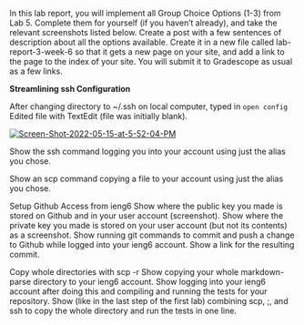 In this lab report, you will implement all Group Choice Options (1-3) from Lab 5. 
Complete them for yourself (if you haven’t already), and take the relevant screenshots listed below. 
Create a post with a few sentences of description about all the options available. 
Create it in a new file called lab-report-3-week-6 so that it gets a new page on your site, and add a link to the page to the index of your site. 
You will submit it to Gradescope as usual as a few links.

**Streamlining ssh Configuration**

After changing directory to ~/.ssh on local computer, typed in `open config` Edited file with TextEdit (file was initially blank).

<a href="https://ibb.co/nCpmyhf"><img src="https://i.ibb.co/Ry8bKLP/Screen-Shot-2022-05-15-at-5-52-04-PM.png" alt="Screen-Shot-2022-05-15-at-5-52-04-PM" border="0"></a>


Show the ssh command logging you into your account using just the alias you chose.


Show an scp command copying a file to your account using just the alias you chose.


Setup Github Access from ieng6
Show where the public key you made is stored on Github and in your user account (screenshot).
Show where the private key you made is stored on your user account (but not its contents) as a screenshot.
Show running git commands to commit and push a change to Github while logged into your ieng6 account.
Show a link for the resulting commit.

Copy whole directories with scp -r
Show copying your whole markdown-parse directory to your ieng6 account.
Show logging into your ieng6 account after doing this and compiling and running the tests for your repository.
Show (like in the last step of the first lab) combining scp, ;, and ssh to copy the whole directory and run the tests in one line.
